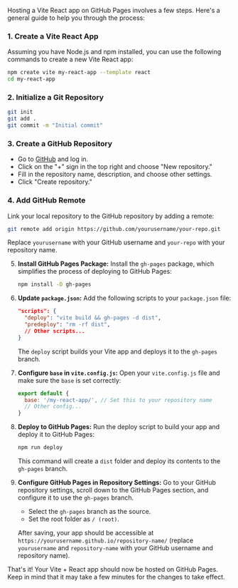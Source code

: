 Hosting a Vite React app on GitHub Pages involves a few steps. Here's a general guide to help you through the process:

### 1. Create a Vite React App

Assuming you have Node.js and npm installed, you can use the following commands to create a new Vite React app:

```bash
npm create vite my-react-app --template react
cd my-react-app
```

### 2. Initialize a Git Repository

```bash
git init
git add .
git commit -m "Initial commit"
```

### 3. Create a GitHub Repository

- Go to [GitHub](https://github.com/) and log in.
- Click on the "+" sign in the top right and choose "New repository."
- Fill in the repository name, description, and choose other settings.
- Click "Create repository."

### 4. Add GitHub Remote

Link your local repository to the GitHub repository by adding a remote:

```bash
git remote add origin https://github.com/yourusername/your-repo.git
```

Replace `yourusername` with your GitHub username and `your-repo` with your repository name.

5. **Install GitHub Pages Package:**
   Install the `gh-pages` package, which simplifies the process of deploying to GitHub Pages:

   ```bash
   npm install -D gh-pages
   ```

6. **Update `package.json`:**
   Add the following scripts to your `package.json` file:

   ```json
   "scripts": {
     "deploy": "vite build && gh-pages -d dist",
     "predeploy": "rm -rf dist",
     // Other scripts...
   }
   ```

   The `deploy` script builds your Vite app and deploys it to the `gh-pages` branch.

7. **Configure `base` in `vite.config.js`:**
   Open your `vite.config.js` file and make sure the `base` is set correctly:

   ```js
   export default {
     base: '/my-react-app/', // Set this to your repository name
     // Other config...
   }
   ```

8. **Deploy to GitHub Pages:**
   Run the deploy script to build your app and deploy it to GitHub Pages:

   ```bash
   npm run deploy
   ```

   This command will create a `dist` folder and deploy its contents to the `gh-pages` branch.

9. **Configure GitHub Pages in Repository Settings:**
   Go to your GitHub repository settings, scroll down to the GitHub Pages section, and configure it to use the `gh-pages` branch.

   - Select the `gh-pages` branch as the source.
   - Set the root folder as `/ (root)`.

   After saving, your app should be accessible at `https://yourusername.github.io/repository-name/` (replace `yourusername` and `repository-name` with your GitHub username and repository name).

That's it! Your Vite + React app should now be hosted on GitHub Pages. Keep in mind that it may take a few minutes for the changes to take effect.
